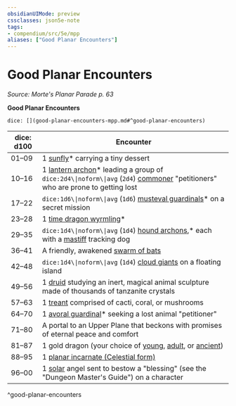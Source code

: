 ```yaml
---
obsidianUIMode: preview
cssclasses: json5e-note
tags:
- compendium/src/5e/mpp
aliases: ["Good Planar Encounters"]
---
```

# Good Planar Encounters
*Source: Morte's Planar Parade p. 63* 

**Good Planar Encounters**

`dice: [](good-planar-encounters-mpp.md#^good-planar-encounters)`

| dice: d100 | Encounter |
|------------|-----------|
| 01–09 | 1 [sunfly](2-Mechanics/CLI/bestiary/celestial/sunfly-mpp.md)* carrying a tiny dessert |
| 10–16 | 1 [lantern archon](2-Mechanics/CLI/bestiary/celestial/lantern-archon-mpp.md)* leading a group of `dice:2d4\\|noform\\|avg` (`2d4`) [commoner](2-Mechanics/CLI/bestiary/humanoid/commoner.md) "petitioners" who are prone to getting lost |
| 17–22 | `dice:1d6\\|noform\\|avg` (`1d6`) [musteval guardinals](2-Mechanics/CLI/bestiary/celestial/musteval-guardinal-mpp.md)* on a secret mission |
| 23–28 | 1 [time dragon wyrmling](2-Mechanics/CLI/bestiary/dragon/time-dragon-wyrmling-mpp.md)* |
| 29–35 | `dice:1d4\\|noform\\|avg` (`1d4`) [hound archons](2-Mechanics/CLI/bestiary/celestial/hound-archon-mpp.md),* each with a [mastiff](2-Mechanics/CLI/bestiary/beast/mastiff.md) tracking dog |
| 36–41 | A friendly, awakened [swarm of bats](2-Mechanics/CLI/bestiary/beast/swarm-of-bats.md) |
| 42–48 | `dice:1d4\\|noform\\|avg` (`1d4`) [cloud giants](2-Mechanics/CLI/bestiary/giant/cloud-giant.md) on a floating island |
| 49–56 | 1 [druid](2-Mechanics/CLI/bestiary/humanoid/druid.md) studying an inert, magical animal sculpture made of thousands of tanzanite crystals |
| 57–63 | 1 [treant](2-Mechanics/CLI/bestiary/plant/treant.md) comprised of cacti, coral, or mushrooms |
| 64–70 | 1 [avoral guardinal](2-Mechanics/CLI/bestiary/celestial/avoral-guardinal-mpp.md)* seeking a lost animal "petitioner" |
| 71–80 | A portal to an Upper Plane that beckons with promises of eternal peace and comfort |
| 81–87 | 1 gold dragon (your choice of [young](2-Mechanics/CLI/bestiary/dragon/young-gold-dragon.md), [adult](2-Mechanics/CLI/bestiary/dragon/adult-gold-dragon.md), or [ancient](2-Mechanics/CLI/bestiary/dragon/ancient-gold-dragon.md)) |
| 88–95 | 1 [planar incarnate (Celestial form)](2-Mechanics/CLI/bestiary//planar-incarnate-mpp.md) |
| 96–00 | 1 [solar](2-Mechanics/CLI/bestiary/celestial/solar.md) angel sent to bestow a "blessing" (see the "Dungeon Master's Guide") on a character |
^good-planar-encounters